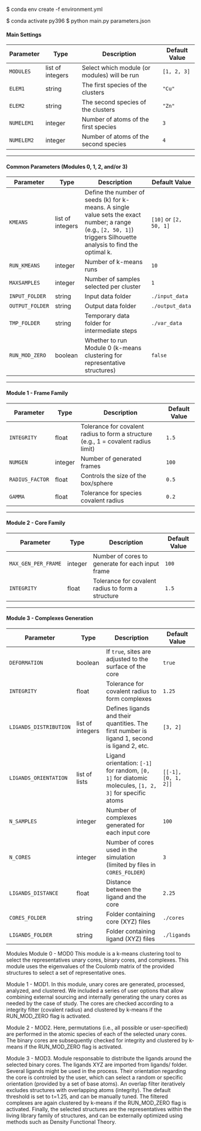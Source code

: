 $ conda env create -f environment.yml

$ conda activate py396
$ python main.py parameters.json



#### Main Settings
| Parameter   | Type           | Description                                                                 | Default Value |
|-------------|----------------|-----------------------------------------------------------------------------|---------------|
| `MODULES`   | list of integers | Select which module (or modules) will be run                                | `[1, 2, 3]`   |
| `ELEM1`     | string         | The first species of the clusters                                           | `"Cu"`        |
| `ELEM2`     | string         | The second species of the clusters                                          | `"Zn"`        |
| `NUMELEM1`  | integer        | Number of atoms of the first species                                        | `3`           |
| `NUMELEM2`  | integer        | Number of atoms of the second species                                       | `4`           |

---

#### Common Parameters (Modules 0, 1, 2, and/or 3)
| Parameter       | Type           | Description                                                                 | Default Value       |
|-----------------|----------------|-----------------------------------------------------------------------------|---------------------|
| `KMEANS`        | list of integers | Define the number of seeds (k) for k-means. A single value sets the exact number; a range (e.g., `[2, 50, 1]`) triggers Silhouette analysis to find the optimal k. | `[10]` or `[2, 50, 1]` |
| `RUN_KMEANS`    | integer        | Number of k-means runs                                                      | `10`                |
| `MAXSAMPLES`    | integer        | Number of samples selected per cluster                                      | `1`                 |
| `INPUT_FOLDER`  | string         | Input data folder                                                           | `./input_data`      |
| `OUTPUT_FOLDER` | string         | Output data folder                                                          | `./output_data`     |
| `TMP_FOLDER`    | string         | Temporary data folder for intermediate steps                                | `./var_data`        |
| `RUN_MOD_ZERO`  | boolean        | Whether to run Module 0 (k-means clustering for representative structures)  | `false`             |

---

#### Module 1 - Frame Family
| Parameter        | Type    | Description                                                                 | Default Value |
|------------------|---------|-----------------------------------------------------------------------------|---------------|
| `INTEGRITY`      | float   | Tolerance for covalent radius to form a structure (e.g., 1 = covalent radius limit) | `1.5`         |
| `NUMGEN`         | integer | Number of generated frames                                                  | `100`         |
| `RADIUS_FACTOR`  | float   | Controls the size of the box/sphere                                         | `0.5`         |
| `GAMMA`          | float   | Tolerance for species covalent radius                                       | `0.2`         |

---

#### Module 2 - Core Family
| Parameter              | Type    | Description                                                                 | Default Value |
|------------------------|---------|-----------------------------------------------------------------------------|---------------|
| `MAX_GEN_PER_FRAME`    | integer | Number of cores to generate for each input frame                            | `100`         |
| `INTEGRITY`            | float   | Tolerance for covalent radius to form a structure                           | `1.5`         |

---

#### Module 3 - Complexes Generation
| Parameter               | Type           | Description                                                                 | Default Value       |
|-------------------------|----------------|-----------------------------------------------------------------------------|---------------------|
| `DEFORMATION`           | boolean        | If `true`, sites are adjusted to the surface of the core                    | `true`              |
| `INTEGRITY`             | float          | Tolerance for covalent radius to form complexes                             | `1.25`              |
| `LIGANDS_DISTRIBUTION`  | list of integers | Defines ligands and their quantities. The first number is ligand 1, second is ligand 2, etc. | `[3, 2]`            |
| `LIGANDS_ORIENTATION`   | list of lists  | Ligand orientation: `[-1]` for random, `[0, 1]` for diatomic molecules, `[1, 2, 3]` for specific atoms | `[[-1], [0, 1, 2]]` |
| `N_SAMPLES`             | integer        | Number of complexes generated for each input core                           | `100`               |
| `N_CORES`               | integer        | Number of cores used in the simulation (limited by files in `CORES_FOLDER`) | `3`                 |
| `LIGANDS_DISTANCE`      | float          | Distance between the ligand and the core                                    | `2.25`              |
| `CORES_FOLDER`          | string         | Folder containing core (XYZ) files                                          | `./cores`           |
| `LIGANDS_FOLDER`        | string         | Folder containing ligand (XYZ) files                                        | `./ligands`         |




Modules
Module 0 - MOD0
This module is a k-means clustering tool to select the representatives unary cores, binary cores, and complexes. This module uses the eigenvalues of the Coulomb matrix of the provided structures to select a set of representative ones.

Module 1 - MOD1.
In this module, unary cores are generated, processed, analyzed, and clustered. We included a series of user options that allow combining external sourcing and internally generating the unary cores as needed by the case of study. The cores are checked according to a integrity filter (covalent radius) and clustered by k-means if the RUN_MOD_ZERO flag is activated.

Module 2 - MOD2.
Here, permutations (i.e., all possible or user-specified) are performed in the atomic species of each of the selected unary cores. The binary cores are subsequently checked for integrity and clustered by k-means if the RUN_MOD_ZERO flag is activated.

Module 3 - MOD3.
Module responsable to distribute the ligands around the selected binary cores. The ligands XYZ are imported from ligands/ folder. Several ligands might be used in the process. Their orientation regarding the core is controled by the user, which can select a random or specific orientation (provided by a set of base atoms). An overlap filter iteratively excludes structures with overlapping atoms (integrity). The default threshold is set to t=1.25, and can be manually tuned. The filtered complexes are again clustered by k-means if the RUN_MOD_ZERO flag is activated. Finally, the selected structures are the representatives within the living library family of structures, and can be externally optimized using methods such as Density Functional Theory.
